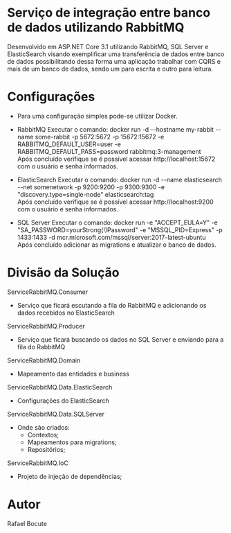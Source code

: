# Serviço de integração entre banco de dados utilizando RabbitMQ
Desenvolvido em ASP.NET Core 3.1 utilizando RabbitMQ, SQL Server e ElasticSearch visando exemplificar uma transferência de dados entre banco de dados possibilitando dessa forma uma aplicação trabalhar com CQRS e mais de um banco de dados, sendo um para escrita e outro para leitura.

# Configurações
- Para uma configuração simples pode-se utilizar Docker.
- RabbitMQ
Executar o comando: docker run -d --hostname my-rabbit --name some-rabbit -p 5672:5672 -p 15672:15672 -e RABBITMQ_DEFAULT_USER=user -e RABBITMQ_DEFAULT_PASS=password rabbitmq:3-management  
Após concluído verifique se é possível acessar http://localhost:15672 com o usuário e senha informados.

- ElasticSearch
Executar o comando: docker run -d --name elasticsearch --net somenetwork -p 9200:9200 -p 9300:9300 -e "discovery.type=single-node" elasticsearch:tag  
Após concluído verifique se é possível acessar http://localhost:9200 com o usuário e senha informados.

- SQL Server
Executar o comando: docker run -e "ACCEPT_EULA=Y" -e "SA_PASSWORD=yourStrong(!)Password" -e "MSSQL_PID=Express" -p 1433:1433 -d mcr.microsoft.com/mssql/server:2017-latest-ubuntu  
Após concluído adicionar as migrations e atualizar o banco de dados.

# Divisão da Solução
ServiceRabbitMQ.Consumer
  - Serviço que ficará escutando a fila do RabbitMQ e adicionando os dados recebidos no ElasticSearch

ServiceRabbitMQ.Producer
  - Serviço que ficará buscando os dados no SQL Server e enviando para a fila do RabbitMQ

ServiceRabbitMQ.Domain
  - Mapeamento das entidades e business

ServiceRabbitMQ.Data.ElasticSearch
  - Configurações do ElasticSearch
  
ServiceRabbitMQ.Data.SQLServer
  - Onde são criados:
    - Contextos;
    - Mapeamentos para migrations;
    - Repositórios;

ServiceRabbitMQ.IoC
  - Projeto de injeção de dependências;
  
# Autor
Rafael Bocute
